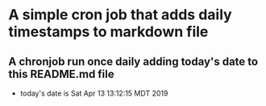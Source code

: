 A simple cron job that adds daily timestamps to markdown file
============================================================
## A chronjob run once daily adding today's date to this README.md file
* today's date is Sat Apr 13 13:12:15 MDT 2019

